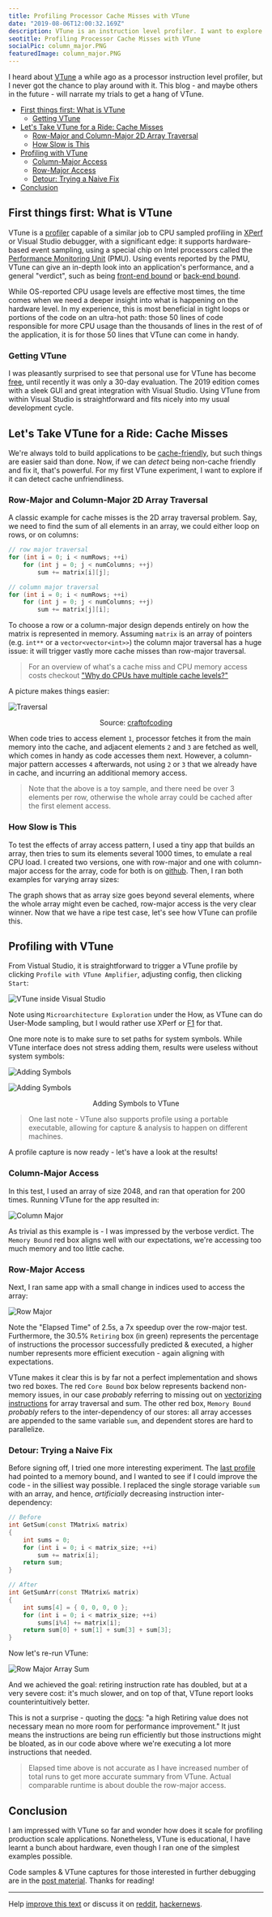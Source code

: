 ```yaml
---
title: Profiling Processor Cache Misses with VTune
date: "2019-08-06T12:00:32.169Z"
description: VTune is an instruction level profiler. I want to explore if it can detect cache unfriendliness, and fix it.
seotitle: Profiling Processor Cache Misses with VTune
socialPic: column_major.PNG
featuredImage: column_major.PNG
---
```


I heard about [VTune](https://software.intel.com/en-us/vtune) a while ago as a processor instruction level profiler, but I never got the chance to play around with it. This blog - and maybe others in the future - will narrate my trials to get a hang of VTune.

- [First things first: What is VTune](#first-things-first-what-is-vtune)
  - [Getting VTune](#getting-vtune)
- [Let's Take VTune for a Ride: Cache Misses](#lets-take-vtune-for-a-ride-cache-misses)
  - [Row-Major and Column-Major 2D Array Traversal](#row-major-and-column-major-2d-array-traversal)
  - [How Slow is This](#how-slow-is-this)
- [Profiling with VTune](#profiling-with-vtune)
  - [Column-Major Access](#column-major-access)
  - [Row-Major Access](#row-major-access)
  - [Detour: Trying a Naive Fix](#detour-trying-a-naive-fix)
- [Conclusion](#conclusion)

## First things first: What is VTune

VTune is a [profiler](https://en.wikipedia.org/wiki/Profiling_(computer_programming)) capable of a similar job to CPU sampled profiling in [XPerf](https://mahdytech.com/2019/01/13/curious-case-999-latency-hike/#f1-profile0) or Visual Studio debugger, with a significant edge: it supports hardware-based event sampling, using a special chip on Intel processors called the [Performance Monitoring Unit](https://software.intel.com/en-us/articles/intel-performance-counter-monitor) (PMU). Using events reported by the PMU, VTune can give an in-depth look into an application's performance, and a general "verdict", such as being [front-end bound](https://software.intel.com/en-us/vtune-amplifier-help-front-end-bound) or [back-end bound](https://software.intel.com/en-us/vtune-amplifier-help-back-end-bound).

While OS-reported CPU usage levels are effective most times, the time comes when we need a deeper insight into what is happening on the hardware level. In my experience, this is most beneficial in tight loops or portions of the code on an ultra-hot path: those 50 lines of code responsible for more CPU usage than the thousands of lines in the rest of of the application, it is for those 50 lines that VTune can come in handy.

### Getting VTune

I was pleasantly surprised to see that personal use for VTune has become [free](https://software.intel.com/en-us/vtune/choose-download#standalone), until recently it was only a 30-day evaluation. The 2019 edition comes with a sleek GUI and great integration with Visual Studio. Using VTune from within Visual Studio is straightforward and fits nicely into my usual development cycle.

## Let's Take VTune for a Ride: Cache Misses

We're always told to build applications to be [cache-friendly](https://www.youtube.com/watch?v=WDIkqP4JbkE&feature=youtu.be), but such things are easier said than done. Now, if we can *detect* being non-cache friendly and fix it, that's powerful. For my first VTune experiment, I want to explore if it can detect cache unfriendliness.

### Row-Major and Column-Major 2D Array Traversal

A classic example for cache misses is the 2D array traversal problem. Say, we need to find the sum of all elements in an array, we could either loop on rows, or on columns:

``` cpp
// row major traversal
for (int i = 0; i < numRows; ++i)
    for (int j = 0; j < numColumns; ++j)
        sum += matrix[i][j];

// column major traversal
for (int i = 0; i < numRows; ++i)
    for (int j = 0; j < numColumns; ++j)
        sum += matrix[j][i];
```

To choose a row or a column-major design depends entirely on how the matrix is represented in memory. Assuming `matrix` is an array of pointers (e.g. `int**` or a `vector<vector<int>>`) the column major traversal has a huge issue: it will trigger vastly more cache misses than row-major traversal.

> For an overview of what's a cache miss and CPU memory access costs checkout ["Why do CPUs have multiple cache levels?"](https://fgiesen.wordpress.com/2016/08/07/why-do-cpus-have-multiple-cache-levels/)

A picture makes things easier:

![Traversal](./rowcolumnarrays.jpg)
<center>Source: <a href=https://craftofcoding.wordpress.com/2017/02/03/column-major-vs-row-major-arrays-does-it-matter/>craftofcoding</a></center>

When code tries to access element `1`, processor fetches it from the main memory into the cache, and adjacent elements `2` and `3` are fetched as well, which comes in handy as code accesses them next. However, a column-major pattern accesses `4` afterwards, not using `2` or `3` that we already have in cache, and incurring an additional memory access.

> Note that the above is a toy sample, and there need be over 3 elements per row, otherwise the whole array could be cached after the first element access.

### How Slow is This

To test the effects of array access pattern, I used a tiny app that builds an array, then tries to sum its elements several 1000 times, to emulate a real CPU load. I created two versions, one with row-major and one with column-major access for the array, code for both is on [github](https://github.com/aybassiouny/mahdytech/tree/master/content/blog/vtune-cache-miss). Then, I ran both examples for varying array sizes: 

<canvas class="js-chart" width="400" height="400" data-chart="
    {
        'data': [
            {
                'label': 'Row-major',
                'data': [33,27,197,111,57,223,1272,2809,12298,41725,208140]
            },
            {
                'label': 'Column-Major',
                'data': [16,23,32,85,257,976,3366,11967,75507,382699,2559339]
            }
        ]
    }
    " 
    data-labels-chart = "1,2,4,8,16,32,64,128,256,512,1024"
    data-yaxis-chart="logarithmic"
    data-yaxis-name = "Latency in Nanoseconds (Logarithmic Scale)" data-xaxis-name = "Array Size"
    ></canvas>

The graph shows that as array size goes beyond several elements, where the whole array might even be cached, row-major access is the very clear winner. Now that we have a ripe test case, let's see how VTune can profile this.

## Profiling with VTune

From Vistual Studio, it is straightforward to trigger a VTune profile by clicking `Profile with VTune Amplifier`, adjusting config, then clicking `Start`: 

![VTune inside Visual Studio](./vtune_inside_vs.PNG)

Note using `Microarchitecture Exploration` under the How, as VTune can do User-Mode sampling, but I would rather use XPerf or [F1](https://docs.microsoft.com/en-us/visualstudio/profiling/how-to-install-the-stand-alone-profiler?view=vs-2019) for that.

One more note is to make sure to set paths for system symbols. While VTune interface does not stress adding them, results were useless without system symbols:

![Adding Symbols](./symbols_1.PNG)

![Adding Symbols](./symbols_2.PNG)
<center>Adding Symbols to VTune</center>

> One last note - VTune also supports profile using a portable executable, allowing for capture & analysis to happen on different machines.

A profile capture is now ready - let's have a look at the results!

### Column-Major Access

In this test, I used an array of size 2048, and ran that operation for 200 times. Running VTune for the app resulted in:

![Column Major](./column_major.PNG)

As trivial as this example is - I was impressed by the verbose verdict. The `Memory Bound` red box aligns well with our expectations, we're accessing too much memory and too little cache.

### Row-Major Access

Next, I ran same app with a small change in indices used to access the array:  

![Row Major](./row_major.PNG)

Note the "Elapsed Time" of 2.5s, a 7x speedup over the row-major test. Furthermore, the 30.5% `Retiring` box (in green) represents the percentage of instructions the processor successfully predicted & executed, a higher number represents more efficient execution - again aligning with expectations.

VTune makes it clear this is by far not a perfect implementation and shows two red boxes. The red `Core Bound` box below represents backend non-memory issues, in our case *probably* referring to missing out on [vectorizing instructions](https://www.codingame.com/playgrounds/283/sse-avx-vectorization) for array traversal and sum. The other red box, `Memory Bound` *probably* refers to the inter-dependency of our stores: all array accesses are appended to the same variable `sum`, and dependent stores are hard to parallelize.

### Detour: Trying a Naive Fix

Before signing off, I tried one more interesting experiment. The [last profile](#Row-Major-Access) had pointed to a memory bound, and I wanted to see if I could improve the code - in the silliest way possible. I replaced the single storage variable `sum` with an array, and hence, *artificially* decreasing instruction inter-dependency:

```cpp
// Before
int GetSum(const TMatrix& matrix)
{
    int sums = 0;
    for (int i = 0; i < matrix_size; ++i)
        sum += matrix[i];
    return sum;
}

// After
int GetSumArr(const TMatrix& matrix)
{
    int sums[4] = { 0, 0, 0, 0 };
    for (int i = 0; i < matrix_size; ++i)
        sums[i%4] += matrix[i];
    return sum[0] + sum[1] + sum[3] + sum[3];
}
```

Now let's re-run VTune:

![Row Major Array Sum](./row_major_arrsum.PNG)

And we achieved the goal: retiring instruction rate has doubled, but at a very severe cost: it's much slower, and on top of that, VTune report looks counterintuitively better.

This is not a surprise - quoting the [docs](https://software.intel.com/en-us/vtune-amplifier-help-retiring): "a high Retiring value does not necessary mean no more room for performance improvement." It just means the instructions are being run efficiently but those instructions might be bloated, as in our code above where we're executing a lot more instructions that needed.

> Elapsed time above is not accurate as I have increased number of total runs to get more accurate summary from VTune. Actual comparable runtime is about double the row-major access.

## Conclusion

I am impressed with VTune so far and wonder how does it scale for profiling production scale applications. Nonetheless, VTune is educational, I have learnt a bunch about hardware, even though I ran one of the simplest examples possible.

Code samples & VTune captures for those interested in further debugging are in the [post material](https://github.com/aybassiouny/mahdytech/tree/master/content/blog/vtune-cache-miss/Captures). Thanks for reading!
___

Help [improve this text](https://github.com/aybassiouny/mahdytech/issues) or discuss it on [reddit](https://www.reddit.com/r/programming/comments/cmuhvd/profiling_processor_cache_misses_with_vtune/), [hackernews](https://news.ycombinator.com/item?id=20628120).